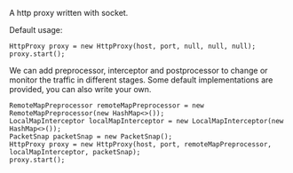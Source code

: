 A http proxy written with socket.

Default usage:
```
HttpProxy proxy = new HttpProxy(host, port, null, null, null);
proxy.start();
```

We can add preprocessor, interceptor and postprocessor to change or monitor the traffic in different stages. 
Some default implementations are provided, you can also write your own.
```
RemoteMapPreprocessor remoteMapPreprocessor = new RemoteMapPreprocessor(new HashMap<>());
LocalMapInterceptor localMapInterceptor = new LocalMapInterceptor(new HashMap<>());
PacketSnap packetSnap = new PacketSnap();
HttpProxy proxy = new HttpProxy(host, port, remoteMapPreprocessor, localMapInterceptor, packetSnap);
proxy.start();
```
